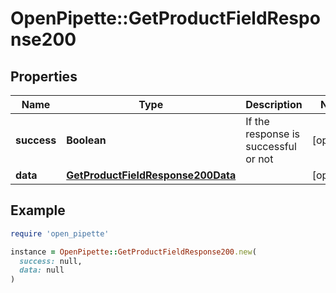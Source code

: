 # OpenPipette::GetProductFieldResponse200

## Properties

| Name | Type | Description | Notes |
| ---- | ---- | ----------- | ----- |
| **success** | **Boolean** | If the response is successful or not | [optional] |
| **data** | [**GetProductFieldResponse200Data**](GetProductFieldResponse200Data.md) |  | [optional] |

## Example

```ruby
require 'open_pipette'

instance = OpenPipette::GetProductFieldResponse200.new(
  success: null,
  data: null
)
```

